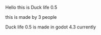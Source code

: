 Hello this is Duck life 0.5

this is made by 3 people

Duck life 0.5 is made in godot 4.3 currently

